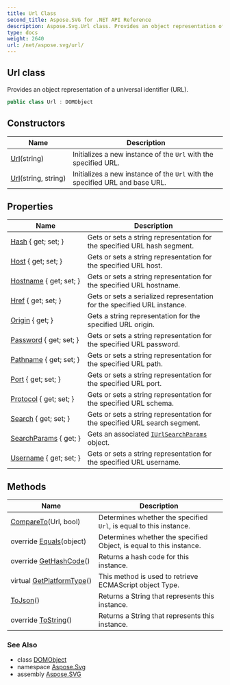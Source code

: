 ```yaml
---
title: Url Class
second_title: Aspose.SVG for .NET API Reference
description: Aspose.Svg.Url class. Provides an object representation of a universal identifier URL
type: docs
weight: 2640
url: /net/aspose.svg/url/
---
```

## Url class

Provides an object representation of a universal identifier (URL).

```csharp
public class Url : DOMObject
```

## Constructors

| Name | Description |
| --- | --- |
| [Url](url/#constructor)(string) | Initializes a new instance of the `Url` with the specified URL. |
| [Url](url/#constructor_1)(string, string) | Initializes a new instance of the `Url` with the specified URL and base URL. |

## Properties

| Name | Description |
| --- | --- |
| [Hash](../../aspose.svg/url/hash/) { get; set; } | Gets or sets a string representation for the specified URL hash segment. |
| [Host](../../aspose.svg/url/host/) { get; set; } | Gets or sets a string representation for the specified URL host. |
| [Hostname](../../aspose.svg/url/hostname/) { get; set; } | Gets or sets a string representation for the specified URL hostname. |
| [Href](../../aspose.svg/url/href/) { get; set; } | Gets or sets a serialized representation for the specified URL instance. |
| [Origin](../../aspose.svg/url/origin/) { get; } | Gets a string representation for the specified URL origin. |
| [Password](../../aspose.svg/url/password/) { get; set; } | Gets or sets a string representation for the specified URL password. |
| [Pathname](../../aspose.svg/url/pathname/) { get; set; } | Gets or sets a string representation for the specified URL path. |
| [Port](../../aspose.svg/url/port/) { get; set; } | Gets or sets a string representation for the specified URL port. |
| [Protocol](../../aspose.svg/url/protocol/) { get; set; } | Gets or sets a string representation for the specified URL schema. |
| [Search](../../aspose.svg/url/search/) { get; set; } | Gets or sets a string representation for the specified URL search segment. |
| [SearchParams](../../aspose.svg/url/searchparams/) { get; } | Gets an associated [`IUrlSearchParams`](../iurlsearchparams/) object. |
| [Username](../../aspose.svg/url/username/) { get; set; } | Gets or sets a string representation for the specified URL username. |

## Methods

| Name | Description |
| --- | --- |
| [CompareTo](../../aspose.svg/url/compareto/)(Url, bool) | Determines whether the specified `Url`, is equal to this instance. |
| override [Equals](../../aspose.svg/url/equals/)(object) | Determines whether the specified Object, is equal to this instance. |
| override [GetHashCode](../../aspose.svg/url/gethashcode/)() | Returns a hash code for this instance. |
| virtual [GetPlatformType](../../aspose.svg.dom/domobject/getplatformtype/)() | This method is used to retrieve ECMAScript object Type. |
| [ToJson](../../aspose.svg/url/tojson/)() | Returns a String that represents this instance. |
| override [ToString](../../aspose.svg/url/tostring/)() | Returns a String that represents this instance. |

### See Also

* class [DOMObject](../../aspose.svg.dom/domobject/)
* namespace [Aspose.Svg](../../aspose.svg/)
* assembly [Aspose.SVG](../../)
